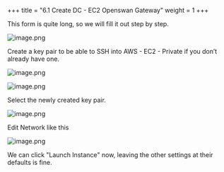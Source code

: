 +++
title = "6.1 Create DC - EC2 Openswan Gateway"
weight = 1
+++


This form is quite long, so we will fill it out step by step.


![image.png](/images/004-iv-setup-vpc-dc-resources/006-6-ec2-dc-ec2-openswan-gateway/20-281607-image.png)


Create a key pair to be able to SSH into AWS - EC2 - Private if you don’t already have one.


![image.png](/images/004-iv-setup-vpc-dc-resources/006-6-ec2-dc-ec2-openswan-gateway/20-642021-image.png)


![image.png](/images/004-iv-setup-vpc-dc-resources/006-6-ec2-dc-ec2-openswan-gateway/20-909881-image.png)


Select the newly created key pair.


![image.png](/images/004-iv-setup-vpc-dc-resources/006-6-ec2-dc-ec2-openswan-gateway/20-935638-image.png)


Edit Network like this


![image.png](/images/004-iv-setup-vpc-dc-resources/006-6-ec2-dc-ec2-openswan-gateway/20-920528-image.png)


We can click "Launch Instance" now, leaving the other settings at their defaults is fine.


